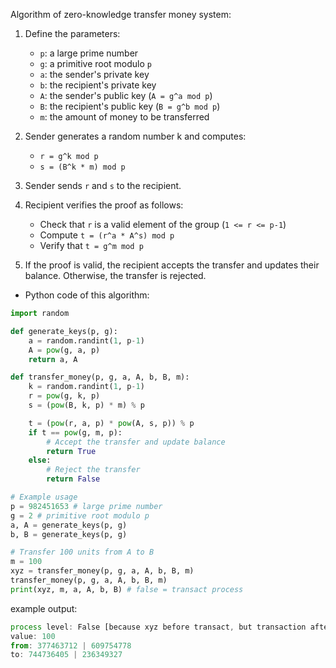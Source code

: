 Algorithm of zero-knowledge transfer money system:

1. Define the parameters:
   - `p`: a large prime number
   - `g`: a primitive root modulo `p`
   - `a`: the sender's private key
   - `b`: the recipient's private key
   - `A`: the sender's public key (`A = g^a mod p`)
   - `B`: the recipient's public key (`B = g^b mod p`)
   - `m`: the amount of money to be transferred

2. Sender generates a random number k and computes:
   - `r = g^k mod p`
   - `s = (B^k * m) mod p`

3. Sender sends `r` and `s` to the recipient.

4. Recipient verifies the proof as follows:
   - Check that `r` is a valid element of the group (`1 <= r <= p-1`)
   - Compute `t = (r^a * A^s) mod p`
   - Verify that `t = g^m mod p`

5. If the proof is valid, the recipient accepts the transfer and updates their balance. Otherwise, the transfer is rejected.

- Python code of this algorithm:

```python
import random

def generate_keys(p, g):
    a = random.randint(1, p-1)
    A = pow(g, a, p)
    return a, A

def transfer_money(p, g, a, A, b, B, m):
    k = random.randint(1, p-1)
    r = pow(g, k, p)
    s = (pow(B, k, p) * m) % p

    t = (pow(r, a, p) * pow(A, s, p)) % p
    if t == pow(g, m, p):
        # Accept the transfer and update balance
        return True
    else:
        # Reject the transfer
        return False

# Example usage
p = 982451653 # large prime number
g = 2 # primitive root modulo p
a, A = generate_keys(p, g)
b, B = generate_keys(p, g)

# Transfer 100 units from A to B
m = 100
xyz = transfer_money(p, g, a, A, b, B, m)
transfer_money(p, g, a, A, b, B, m)
print(xyz, m, a, A, b, B) # false = transact process
```

example output:
```js
process level: False [because xyz before transact, but transaction after that happend]
value: 100 
from: 377463712 | 609754778
to: 744736405 | 236349327
```
